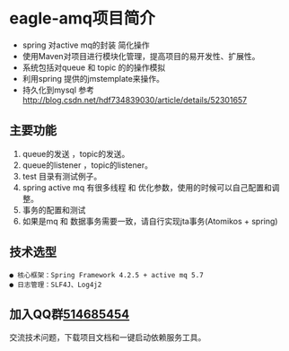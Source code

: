 # eagle-amq项目简介

-  spring 对active mq的封装 简化操作
- 使用Maven对项目进行模块化管理，提高项目的易开发性、扩展性。
- 系统包括对queue 和 topic 的的操作模拟
- 利用spring 提供的jmstemplate来操作。
- 持久化到mysql  参考 http://blog.csdn.net/hdf734839030/article/details/52301657

## 主要功能
 1. queue的发送 ，topic的发送。
 2. queue的listener ，topic的listener。
 3. test 目录有测试例子。
 4. spring active mq 有很多线程 和 优化参数，使用的时候可以自己配置和调整。
 5. 事务的配置和测试
 6. 如果是mq 和 数据事务需要一致，请自行实现jta事务(Atomikos + spring)

## 技术选型
    ● 核心框架：Spring Framework 4.2.5 + active mq 5.7
    ● 日志管理：SLF4J、Log4j2



## 加入QQ群[514685454](http://shang.qq.com/wpa/qunwpa?idkey=fd9178627c63f9c0ac0d86a56abdcbdc849043881c30f0cf6002a24ada8f62aa)
交流技术问题，下载项目文档和一键启动依赖服务工具。

